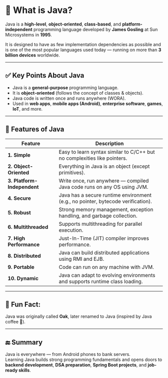 # 📘 What is Java?

Java is a **high-level**, **object-oriented**, **class-based**, and **platform-independent** programming language developed by **James Gosling** at Sun Microsystems in **1995**.

It is designed to have as few implementation dependencies as possible and is one of the most popular languages used today — running on more than **3 billion devices** worldwide.

---

## ✅ Key Points About Java

- Java is a **general-purpose** programming language.
- It is **object-oriented** (follows the concept of classes & objects).
- Java code is written once and runs anywhere (WORA).
- Used in **web apps**, **mobile apps (Android)**, **enterprise software**, **games**, **IoT**, and more.

---

## 🚀 Features of Java

| Feature             | Description |
|---------------------|-------------|
| **1. Simple**        | Easy to learn syntax similar to C/C++ but no complexities like pointers. |
| **2. Object-Oriented** | Everything in Java is an object (except primitives). |
| **3. Platform-Independent** | Write once, run anywhere — compiled Java code runs on any OS using JVM. |
| **4. Secure**        | Java has a secure runtime environment (e.g., no pointer, bytecode verification). |
| **5. Robust**        | Strong memory management, exception handling, and garbage collection. |
| **6. Multithreaded** | Supports multithreading for parallel execution. |
| **7. High Performance** | Just-In-Time (JIT) compiler improves performance. |
| **8. Distributed**   | Java can build distributed applications using RMI and EJB. |
| **9. Portable**      | Code can run on any machine with JVM. |
| **10. Dynamic**      | Java can adapt to evolving environments and supports runtime class loading. |

---

## 📌 Fun Fact:
Java was originally called **Oak**, later renamed to Java (inspired by Java coffee 🍵).

---

## 🔚 Summary

Java is everywhere — from Android phones to bank servers.  
Learning Java builds strong programming fundamentals and opens doors to **backend development**, **DSA preparation**, **Spring Boot projects**, and **job-ready skills**.

